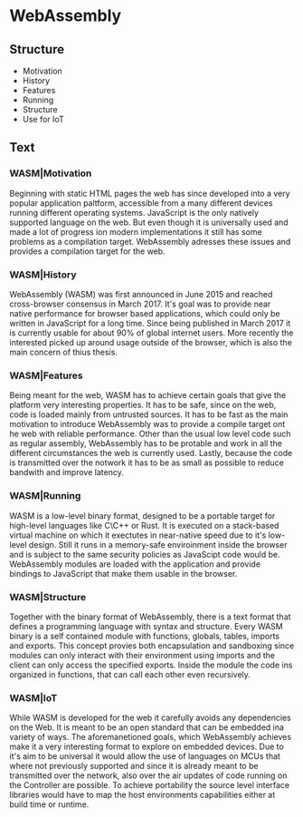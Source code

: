 # WebAssembly

## Structure

- Motivation
- History
- Features
- Running
- Structure
- Use for IoT

## Text

### WASM|Motivation

Beginning with static HTML pages the web has since developed into a very popular application paltform, accessible from a many different devices running different operating systems. JavaScript is the only natively supported language on the web. But even though it is universally used and made a lot of progress ion modern implementations it still has some problems as a compilation target. WebAssembly adresses these issues and provides a compilation target for the web.

### WASM|History

WebAssembly (WASM) was first announced in June 2015 and reached cross-browser consensus in March 2017. It's goal was to provide near native performance for browser based applications, which could only be written in JavaScript for a long time. Since being published in March 2017 it is currently usable for about 90% of global internet users. More recently the interested picked up around usage outside of the browser, which is also the main concern of thius thesis.

### WASM|Features

Being meant for the web, WASM has to achieve certain goals that give the platform very interesting properties. It has to be safe, since on the web, code is loaded mainly from untrusted sources. It has to be fast as the main motivation to introduce WebAssembly was to provide a compile target ont he web with reliable performance. Other than the usual low level code such as regular assembly, WebAssembly has to be protable and work in all the different circumstances the web is currently used. Lastly, because the code is transmitted over the notwork it has to be as small as possible to reduce bandwith and improve latency.

### WASM|Running

WASM is a low-level binary format, designed to be a portable target for high-level languages like C\C++ or Rust. It is executed on a stack-based virtual machine on which it exectutes in near-native speed due to it's low-level design. Still it runs in a memory-safe enviroinment inside the browser and is subject to the same security policies as JavaScipt code would be. WebAssembly modules are loaded with the application and provide bindings to JavaScript that make them usable in the browser.

### WASM|Structure

Together with the binary format of WebAssembly, there is a text format that defines a programming language with syntax and structure. Every WASM binary is a self contained module with functions, globals, tables, imports and exports. This concept provies both encapsulation and sandboxing since modules can only interact with their environment using imports and the client can only access the specified exports. Inside the module the code ins organized in functions, that can call each other even recursively.

### WASM|IoT

While WASM is developed for the web it carefully avoids any dependencies on the Web. It is meant to be an open standard that can be embedded ina variety of ways. The aforemanetioned goals, which WebAssembly achieves make it a very interesting format to explore on embedded devices. Due to it's aim to be universal it would allow the use of languages on MCUs that where not previously supported and since it is already meant to be transmitted over the network, also over the air updates of code running on the Controller are possible. To achieve portability the source level interface libraries would have to map the host environments capabilities either at build time or runtime.
